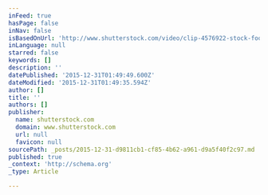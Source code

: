 ```yaml
---
inFeed: true
hasPage: false
inNav: false
isBasedOnUrl: 'http://www.shutterstock.com/video/clip-4576922-stock-footage-highly-detailed-d-render-using-satellite-imagery-nasa-planet-earth-europe-zone-with-night.html?src=search/h0YOlkwZeJq9vqotMzlJ2g:1:2/3p'
inLanguage: null
starred: false
keywords: []
description: ''
datePublished: '2015-12-31T01:49:49.600Z'
dateModified: '2015-12-31T01:49:35.594Z'
author: []
title: ''
authors: []
publisher:
  name: shutterstock.com
  domain: www.shutterstock.com
  url: null
  favicon: null
sourcePath: _posts/2015-12-31-d9811cb1-cf85-4b62-a961-d9a5f40f2c97.md
published: true
_context: 'http://schema.org'
_type: Article

---
```

